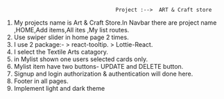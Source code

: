                                         Project :-->  ART & Craft store 

1. My projects name is Art & Craft Store.In Navbar there are project name ,HOME,Add items,All ites ,My list routes. 
2. Use swiper slider in home page 2 times.
3. I use 2 package:- 
                    > react-tooltip.
                    > Lottie-React.
3. I select the Textile Arts catagory.
4. in Mylist shown one users selected cards only.
5. Mylist item have two buttons- UPDATE and DELETE button.
6. Signup and login authorization & authentication will done here.
7. Footer in all pages.
8. Implement light and dark theme



                                        
